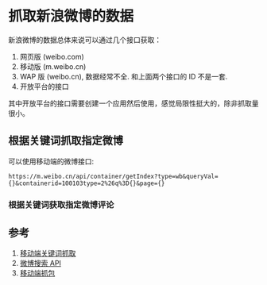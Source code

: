 # 抓取新浪微博的数据

<!--
ID: c5eba3b3-7c21-42ca-bee6-89156ca3071f
Status: draft
Date: 2020-08-08T16:33:50
Modified: 2020-08-08T16:33:50
wp_id: 1857
-->

新浪微博的数据总体来说可以通过几个接口获取：

1. 网页版 (weibo.com)
2. 移动版 (m.weibo.cn)
3. WAP 版 (weibo.cn), 数据经常不全. 和上面两个接口的 ID 不是一套.
4. 开放平台的接口

其中开放平台的接口需要创建一个应用然后使用，感觉局限性挺大的，除非抓取量很小。

## 根据关键词抓取指定微博

可以使用移动端的微博接口:

```
https://m.weibo.cn/api/container/getIndex?type=wb&queryVal={}&containerid=100103type=2%26q%3D{}&page={}
```

### 根据关键词获取指定微博评论

## 参考

1. [移动端关键词抓取](https://github.com/gaussic/weibo_wordcloud)
2. [微博搜索 API](https://open.weibo.com/wiki/Search)
3. [移动端抓包](https://segmentfault.com/a/1190000022751731)